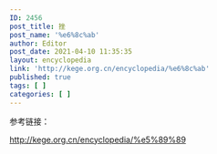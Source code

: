 ```yaml
---
ID: 2456
post_title: 挫
post_name: '%e6%8c%ab'
author: Editor
post_date: 2021-04-10 11:35:35
layout: encyclopedia
link: 'http://kege.org.cn/encyclopedia/%e6%8c%ab'
published: true
tags: [ ]
categories: [ ]
---
```

参考链接：

http://kege.org.cn/encyclopedia/%e5%89%89